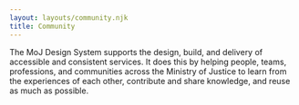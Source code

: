 ```yaml
---
layout: layouts/community.njk
title: Community
---
```


The MoJ Design System supports the design, build, and delivery of accessible and consistent services. It does this by helping people, teams, professions, and communities across the Ministry of Justice to learn from the experiences of each other, contribute and share knowledge, and reuse as much as possible.
